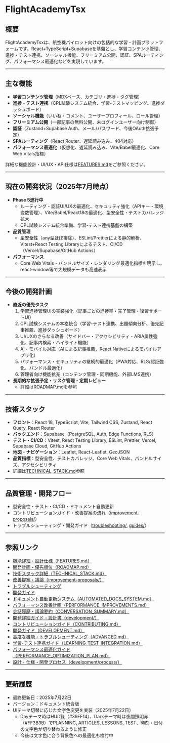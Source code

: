 # FlightAcademyTsx

## 概要
FlightAcademyTsxは、航空機パイロット向けの包括的な学習・計画プラットフォームです。React+TypeScript+Supabaseを基盤とし、学習コンテンツ管理、進捗・テスト連携、ソーシャル機能、フリーミアム公開、認証、SPAルーティング、パフォーマンス最適化などを実現しています。

---

## 主な機能
- **学習コンテンツ管理**（MDXベース、カテゴリ・進捗・タグ管理）
- **進捗・テスト連携**（CPL試験システム統合、学習-テストマッピング、進捗ダッシュボード）
- **ソーシャル機能**（いいね・コメント、ユーザープロフィール、ロール管理）
- **フリーミアム公開**（一部記事の無料公開、未ログインユーザー向け制御）
- **認証**（Zustand+Supabase Auth、メール/パスワード、今後OAuth拡張予定）
- **SPAルーティング**（React Router、遅延読み込み、404対応）
- **パフォーマンス最適化**（仮想化、遅延読み込み、Vite/Babel最適化、Core Web Vitals指標）

詳細な機能設計・UI/UX・API仕様は[FEATURES.md](./FEATURES.md)をご参照ください。

---

## 現在の開発状況（2025年7月時点）
- **Phase 5進行中**
  - ルーティング・認証UI/UXの最適化、セキュリティ強化（APIキー・環境変数管理）、Vite/Babel/React18の最適化、型安全性・テストカバレッジ拡大
  - CPL試験システム統合準備、学習-テスト連携基盤の構築
- **品質管理**
  - 型安全性（any型ほぼ排除）、ESLint/Prettierによる静的解析、Vitest+React Testing Libraryによるテスト、CI/CD（Vercel/Supabase/GitHub Actions）
- **パフォーマンス**
  - Core Web Vitals・バンドルサイズ・レンダリング最適化指標を明示し、react-window等で大規模データも高速表示

---

## 今後の開発計画
- **直近の優先タスク**
  1. 学習進捗管理UIの実装強化（記事ごとの進捗率・完了管理・復習サポートUI）
  2. CPL試験システムの本格統合（学習-テスト連携、出題傾向分析、優先記事推薦、進捗ダッシュボード）
  3. UI/UXのさらなる改善（サイドバー・アクセシビリティ・ARIA属性強化、記事内検索・ハイライト機能）
  4. AI・モバイル対応（AIによる記事推薦、React Nativeによるモバイルアプリ化）
  5. パフォーマンス・セキュリティの継続的最適化（PWA対応、RLS/認証強化、バンドル最適化）
  6. 管理者向け機能拡充（コンテンツ管理・同期機能、外部LMS連携）
- **長期的な拡張予定・リスク管理・定期レビュー**
  - 詳細は[ROADMAP.md](./ROADMAP.md)を参照

---

## 技術スタック
- **フロント**：React 18, TypeScript, Vite, Tailwind CSS, Zustand, React Query, React Router
- **バックエンド**：Supabase（PostgreSQL, Auth, Edge Functions, RLS）
- **テスト・CI/CD**：Vitest, React Testing Library, ESLint, Prettier, Vercel, Supabase Cloud, GitHub Actions
- **地図・ナビゲーション**：Leaflet, React-Leaflet, GeoJSON
- **品質指標**：型安全性、テストカバレッジ、Core Web Vitals、バンドルサイズ、アクセシビリティ
- 詳細は[TECHNICAL_STACK.md](./TECHNICAL_STACK.md)参照

---

## 品質管理・開発フロー
- 型安全性・テスト・CI/CD・ドキュメント自動更新
- コントリビューションガイド・改善提案の流れ（[improvement-proposals/](./improvement-proposals/)）
- トラブルシューティング・開発ガイド（[troubleshooting/](./troubleshooting/), [guides/](./guides/)）

---

## 参照リンク
- [機能詳細・設計仕様（FEATURES.md）](./FEATURES.md)
- [開発計画・優先順位（ROADMAP.md）](./ROADMAP.md)
- [技術スタック詳細（TECHNICAL_STACK.md）](./TECHNICAL_STACK.md)
- [改善提案・議論（improvement-proposals/）](./improvement-proposals/)
- [トラブルシューティング](./troubleshooting/)
- [開発ガイド](./guides/)
- [ドキュメント自動更新システム（AUTOMATED_DOCS_SYSTEM.md）](./AUTOMATED_DOCS_SYSTEM.md)
- [パフォーマンス改善計画（PERFORMANCE_IMPROVEMENTS.md）](./PERFORMANCE_IMPROVEMENTS.md)
- [会話履歴・議論要約（CONVERSATION_SUMMARY.md）](./CONVERSATION_SUMMARY.md)
- [開発詳細ガイド・設計書（development/）](./development/)
- [コントリビューションガイド（CONTRIBUTING.md）](./development/CONTRIBUTING.md)
- [開発ガイド（DEVELOPMENT.md）](./development/DEVELOPMENT.md)
- [高度な機能・トラブルシューティング（ADVANCED.md）](./development/ADVANCED.md)
- [学習-テスト連携ガイド（LEARNING_TEST_INTEGRATION.md）](./development/LEARNING_TEST_INTEGRATION.md)
- [パフォーマンス最適化ガイド（PERFORMANCE_OPTIMIZATION_PLAN.md）](./development/PERFORMANCE_OPTIMIZATION_PLAN.md)
- [設計・仕様・開発プロセス（development/process/）](./development/process/)

---

## 更新履歴
- 最終更新日：2025年7月22日
- バージョン：ドキュメント統合版
- UIテーマ切替に応じた文字色変更を実装（2025年7月22日）
  - Dayテーマ時はHUD緑（#39FF14）、Darkテーマ時は夜間照明赤（#FF3B3B）でPLANNING, ARTICLES, LESSONS, TEST、時刻・日付の文字色が切り替わるように修正
  - 今後は文字色に合う背景色への最適化も検討中
